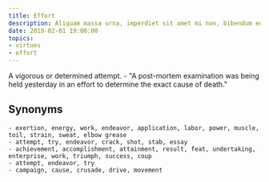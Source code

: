 ```yaml
---
title: Effort
description: Aliquam massa urna, imperdiet sit amet mi non, bibendum euismod est.
date: 2019-02-01 19:00:00
topics: 
- virtues
- effort
---
```


A vigorous or determined attempt.
	- "A post-mortem examination was being held yesterday in an effort to determine the exact cause of death."

## Synonyms
	- exertion, energy, work, endeavor, application, labor, power, muscle, toil, strain, sweat, elbow grease
	- attempt, try, endeavor, crack, shot, stab, essay
	- achievement, accomplishment, attainment, result, feat, undertaking, enterprise, work, triumph, success, coup
	- attempt, endeavor, try
	- campaign, cause, crusade, drive, movement

